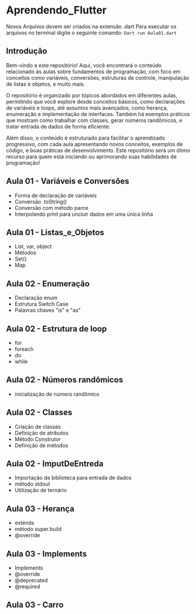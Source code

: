 # Aprendendo_Flutter

Novos Arquivos devem ser criados na extensão .dart
Para executar os arquivos no terminal digite o seguinte comando:
`Dart run Aula01.dart`

## Introdução

Bem-vindo a este repositório! Aqui, você encontrará o conteúdo relacionado às aulas sobre fundamentos de programação, com foco em conceitos como variáveis, conversões, estruturas de controle, manipulação de listas e objetos, e muito mais.

O repositório é organizado por tópicos abordados em diferentes aulas, permitindo que você explore desde conceitos básicos, como declarações de variáveis e loops, até assuntos mais avançados, como herança, enumeração e implementação de interfaces. Também há exemplos práticos que mostram como trabalhar com classes, gerar números randômicos, e tratar entrada de dados de forma eficiente.

Além disso, o conteúdo é estruturado para facilitar o aprendizado progressivo, com cada aula apresentando novos conceitos, exemplos de código, e boas práticas de desenvolvimento. Este repositório será um ótimo recurso para quem está iniciando ou aprimorando suas habilidades de programação!

## Aula 01 - Variáveis e Conversões

- Forma de declaração de variáveis
- Conversão .toString()
- Conversão com método parce
- Interpolando print para uncluír dados em uma única linha

## Aula 01 - Listas_e_Objetos

- List, var, object
- Métodos
- Set()
- Map

## Aula 02 - Enumeração

- Declaração enum
- Estrutura Switch Case
- Palavras chaves "is" e "as"

## Aula 02 - Estrutura de loop

- for
- foreach
- do
- while

## Aula 02 - Números randômicos

- inicialização de número randômico

## Aula 02 - Classes

- Criação de classes
- Definição de atributos
- Método Construtor
- Definição de métodos

## Aula 02 - ImputDeEntreda

- Importação de biblioteca para entrada de dados
- método stdout
- Utilização de ternário

## Aula 03 - Herança

- extends
- método super.build
- @override


## Aula 03 - Implements

- Implements
- @override
- @deprecated
- @required

## Aula 03 - Carro